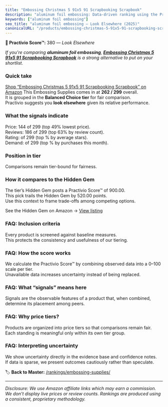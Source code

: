```yaml
---
title: "Embossing Christmas 5 91x5 91 Scrapbooking Scrapbook"
description: "aluminum foil embossing: Data-driven ranking using the Practivio Score™. Positioned by quality, value, demand, findability, momentum."
keywords: ["aluminum foil embossing"]
seo_title: "aluminum foil embossing — Look Elsewhere (2025)"
canonicalURL: "/products/embossing-christmas-5-91x5-91-scrapbooking-scrapbook-B0F5HCH6CR/"
---
```


**🚫 Practivio Score™:** 380 — _Look Elsewhere_


*If you're comparing **aluminum foil embossing**, **[Embossing Christmas 5 91x5 91 Scrapbooking Scrapbook](https://www.amazon.com/dp/B0F5HCH6CR?tag=practivio-20)** is a strong alternative to put on your shortlist.*
### Quick take
[Shop “Embossing Christmas 5 91x5 91 Scrapbooking Scrapbook” on Amazon](https://www.amazon.com/dp/B0F5HCH6CR?tag=practivio-20)
This Embossing Supplies comes in at **262 / 299** overall.  
It is grouped in the **Balanced Choice tier** for fair comparison.  
Practivio suggests you **look elsewhere** given its relative performance.

### What the signals indicate
Price: 144 of 299 (top 49% lowest price).  
Reviews: 186 of 299 (top 63% by review count).  
Rating:  of 299 (top % by average stars).  
Demand:  of 299 (top % by purchases this month).

### Position in tier
Comparisons remain tier-bound for fairness.

### How it compares to the Hidden Gem
The tier’s Hidden Gem posts a Practivio Score™ of 900.00.  
This pick trails the Hidden Gem by 520.00 points.  
Use this context to frame trade-offs among competing options.  

See the Hidden Gem on Amazon → [View listing](https://www.amazon.com/dp/B001DKMBTO?tag=practivio-20)

### FAQ: Inclusion criteria
Every product is screened against baseline measures.  
This protects the consistency and usefulness of our tiering.

### FAQ: How the score works
We calculate the Practivio Score™ by combining observed data into a 0–100 scale per tier.  
Unavailable data increases uncertainty instead of being replaced.

### FAQ: What “signals” means here
Signals are the observable features of a product that, when combined, determine its placement among peers.

### FAQ: Why price tiers?
Products are organized into price tiers so that comparisons remain fair.  
Each standing is meaningful only within its own tier group.

### FAQ: Interpreting uncertainty
We show uncertainty directly in the evidence base and confidence notes.  
If data is sparse, we present outcomes cautiously rather than speculate.


🏷️ **Back to Master:** [/rankings/embossing-supplies/](/rankings/embossing-supplies/)

---
_Disclosure: We use Amazon affiliate links which may earn a commission. We don’t display live prices or review counts. Rankings are produced using a consistent, proprietary methodology._
